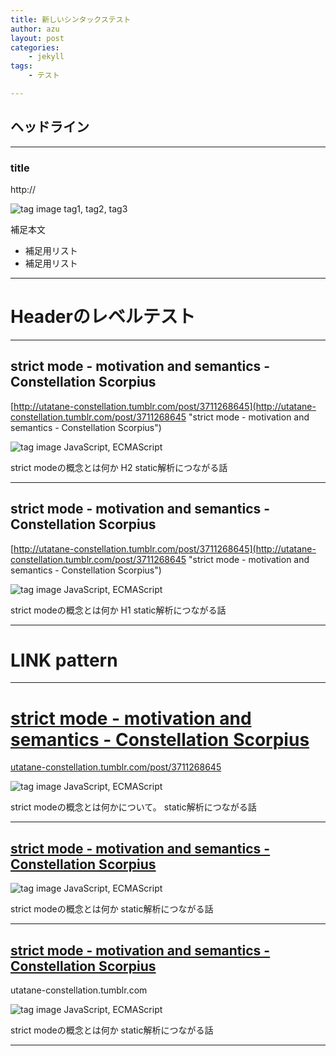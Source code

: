 ```yaml
---
title: 新しいシンタックステスト
author: azu
layout: post
categories:
    - jekyll
tags:
    - テスト

---
```



## ヘッドライン

----

### title
http://

![][tags] tag1, tag2, tag3

補足本文

* 補足用リスト
* 補足用リスト

----

# Headerのレベルテスト

----

## strict mode - motivation and semantics - Constellation Scorpius
[http://utatane-constellation.tumblr.com/post/3711268645](http://utatane-constellation.tumblr.com/post/3711268645 "strict mode - motivation and semantics - Constellation Scorpius")

![][tags] JavaScript, ECMAScript
  
  
strict modeの概念とは何か   H2
static解析につながる話

----

## strict mode - motivation and semantics - Constellation Scorpius
[http://utatane-constellation.tumblr.com/post/3711268645](http://utatane-constellation.tumblr.com/post/3711268645 "strict mode - motivation and semantics - Constellation Scorpius")

![][tags] JavaScript, ECMAScript
  
  
strict modeの概念とは何か  H1
static解析につながる話

----

# LINK pattern

* * * 

# [strict mode - motivation and semantics - Constellation Scorpius](http://utatane-constellation.tumblr.com/post/3711268645 "strict mode - motivation and semantics - Constellation Scorpius")
[utatane-constellation.tumblr.com/post/3711268645](http://utatane-constellation.tumblr.com/post/3711268645 "strict mode - motivation and semantics - Constellation Scorpius")


![][tags] JavaScript, ECMAScript
  
  
strict modeの概念とは何かについて。
static解析につながる話

* * *

## [strict mode - motivation and semantics - Constellation Scorpius](http://utatane-constellation.tumblr.com/post/3711268645 "strict mode - motivation and semantics - Constellation Scorpius")

![][tags] JavaScript, ECMAScript
  
  
strict modeの概念とは何か 
static解析につながる話

* * *

## [strict mode - motivation and semantics - Constellation Scorpius](http://utatane-constellation.tumblr.com/post/3711268645 "strict mode - motivation and semantics - Constellation Scorpius")
utatane-constellation.tumblr.com


![][tags] JavaScript, ECMAScript
  
  
strict modeの概念とは何か 
static解析につながる話

* * *

[tags]: https://cloud.githubusercontent.com/assets/19714/3773066/6032c550-1908-11e4-921a-e1c7732a1da9.png "tag image"
